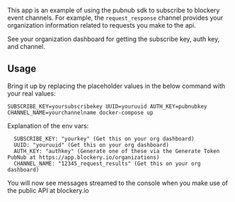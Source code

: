 This app is an example of using the pubnub sdk to subscribe to blockery event channels. 
For example, the `request_response` channel provides your organization information related to requests you make to the api.

See your organization dashboard for getting the subscribe key, auth key, and channel.

## Usage

Bring it up by replacing the placeholder values in the below command with your real values:

`SUBSCRIBE_KEY=yoursubscribekey UUID=youruuid AUTH_KEY=pubnubkey CHANNEL_NAME=yourchannelname docker-compose up`


Explanation of the env vars:

      SUBSCRIBE_KEY: "yourkey" (Get this on your org dashboard)
      UUID: "youruuid" (Get this on your org dashboard)
      AUTH_KEY: "authkey" (Generate one of these via the Generate Token PubNub at https://app.blockery.io/organizations)
      CHANNEL_NAME: "12345_request_results" (Get this on your org dashboard)

You will now see messages streamed to the console when you make use of the public API at blockery.io